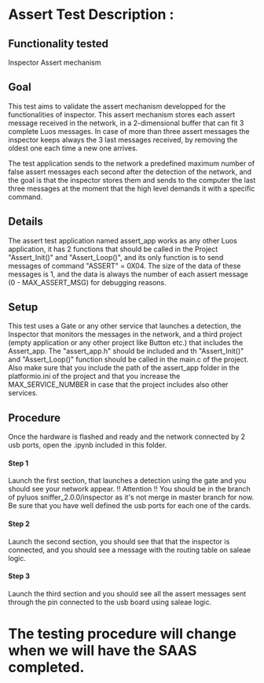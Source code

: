 ﻿# Assert Test Description : 

## Functionality tested

Inspector Assert mechanism 

## Goal

This test aims to validate the assert mechanism developped for the functionalities of inspector. This assert mechanism stores each assert message received in the network, in a 2-dimensional buffer that can fit 3 complete Luos messages. In case of more than three assert messages the inspector keeps always the 3 last messages received, by removing the oldest one each time a new one arrives.

The test application sends to the network a predefined maximum number of false assert messages each second after the detection of the network, and the goal is that the inspector stores them and sends to the computer the last three messages at the moment that the high level demands it with a specific command.

## Details

The assert test application named assert_app works as any other Luos application, it has 2 functions that should be called in the Project "Assert_Init()" and "Assert_Loop()", and its only function is to send messages of command "ASSERT" = 0X04. The size of the data of these messages is 1, and the data is always the number of each assert message (0 - MAX_ASSERT_MSG) for debugging reasons.

## Setup

This test uses a Gate or any other service that launches a detection, the Inspector that monitors the messages in the network, and a third project (empty application or any other project like Button etc.) that includes the Assert_app. The "assert_app.h" should be included and th "Assert_Init()" and "Assert_Loop()" function should be called in the main.c of the project. Also make sure that you include the path of the assert_app folder in the platformio.ini of the project and that you increase the MAX_SERVICE_NUMBER in case that the project includes also other services.

## Procedure

Once the hardware is flashed and ready and the network connected by 2 usb ports, open the .ipynb included in this folder.

#### Step 1 
Launch the first section, that launches a detection using the gate and you should see your network appear.
!! Attention !! You should be in the branch of pyluos sniffer_2.0.0/inspector as it's not merge in master branch for now. 
Be sure that you have well defined the usb ports for each one of the cards.
#### Step 2
Launch the second section, you should see that that the inspector is connected, and you should see a message with the routing table on saleae logic.
#### Step 3
Launch the third section and you should see all the assert messages sent through the pin connected to the usb board using saleae logic.

# The testing procedure will change when we will have the SAAS completed.
